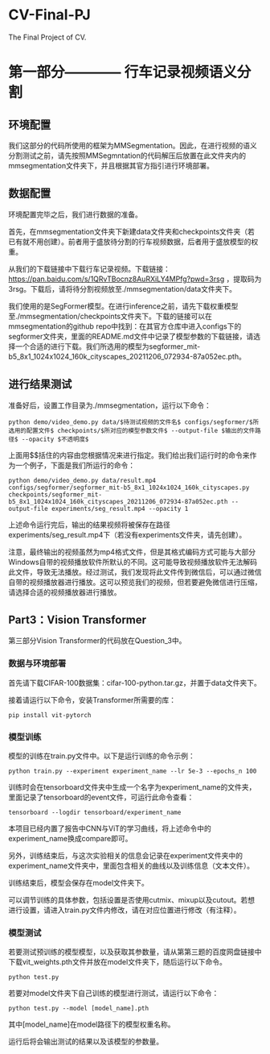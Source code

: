 # CV-Final-PJ
The Final Project of CV.

# 第一部分———— 行车记录视频语义分割
## 环境配置
我们这部分的代码所使用的框架为MMSegmentation。因此，在进行视频的语义分割测试之前，请先按照MMSegmntation的代码解压后放置在此文件夹内的mmsegmentation文件夹下，并且根据其官方指引进行环境部署。
## 数据配置
环境配置完毕之后，我们进行数据的准备。
  
首先，在mmsegmentation文件夹下新建data文件夹和checkpoints文件夹（若已有就不用创建）。前者用于盛放待分割的行车视频数据，后者用于盛放模型的权重。
  
从我们的下载链接中下载行车记录视频。下载链接：https://pan.baidu.com/s/1QRvTBocnz8AuRXiLY4MPfg?pwd=3rsg ，提取码为3rsg。下载后，请将待分割视频放至./mmsegmentation/data文件夹下。
  
我们使用的是SegFormer模型。在进行inference之前，请先下载权重模型至./mmsegmentation/checkpoints文件夹下。下载的链接可以在mmsegmentation的github repo中找到：在其官方仓库中进入configs下的segformer文件夹，里面的README.md文件中记录了模型参数的下载链接，请选择一个合适的进行下载。我们所选用的模型为segformer_mit-b5_8x1_1024x1024_160k_cityscapes_20211206_072934-87a052ec.pth。
  
## 进行结果测试
准备好后，设置工作目录为./mmsegmentation，运行以下命令：
  
```
python demo/video_demo.py data/$待测试视频的文件名$ configs/segformer/$所选用的配置文件$ checkpoints/$所对应的模型参数文件$ --output-file $输出的文件路径$ --opacity $不透明度$
```
  
上面用$$括住的内容由您根据情况来进行指定。我们给出我们运行时的命令来作为一个例子，下面是我们所运行的命令：
  
```
python demo/video_demo.py data/result.mp4 configs/segformer/segformer_mit-b5_8x1_1024x1024_160k_cityscapes.py checkpoints/segformer_mit-b5_8x1_1024x1024_160k_cityscapes_20211206_072934-87a052ec.pth --output-file experiments/seg_result.mp4 --opacity 1
```
  
上述命令运行完后，输出的结果视频将被保存在路径 experiments/seg_result.mp4下（若没有experiments文件夹，请先创建）。
  
注意，最终输出的视频虽然为mp4格式文件，但是其格式编码方式可能与大部分Windows自带的视频播放软件所默认的不同。这可能导致视频播放软件无法解码此文件，导致无法播放。经过测试，我们发现将此文件传到微信后，可以通过微信自带的视频播放器进行播放。这可以预览我们的视频，但若要避免微信进行压缩，请选择合适的视频播放器进行播放。


## Part3：Vision Transformer
第三部分Vision Transformer的代码放在Question_3中。
### 数据与环境部署
首先请下载CIFAR-100数据集：cifar-100-python.tar.gz，并置于data文件夹下。

接着请运行以下命令，安装Transformer所需要的库：
```
pip install vit-pytorch
```
### 模型训练
模型的训练在train.py文件中。以下是运行训练的命令示例：
```
python train.py --experiment experiment_name --lr 5e-3 --epochs_n 100
```
训练时会在tensorboard文件夹中生成一个名字为experiment_name的文件夹，里面记录了tensorboard的event文件，可运行此命令查看：
```
tensorboard --logdir tensorboard/experiment_name
```
本项目已经内置了报告中CNN与ViT的学习曲线，将上述命令中的experiment_name换成compare即可。

另外，训练结束后，与这次实验相关的信息会记录在experiment文件夹中的experiment_name文件夹中，里面包含相关的曲线以及训练信息（文本文件）。
  
训练结束后，模型会保存在model文件夹下。
  
可以调节训练的具体参数，包括设置是否使用cutmix、mixup以及cutout。若想进行设置，请进入train.py文件内修改，请在对应位置进行修改（有注释）。

### 模型测试
若要测试预训练的模型模型，以及获取其参数量，请从第第三题的百度网盘链接中下载vit_weights.pth文件并放在model文件夹下，随后运行以下命令。
```
python test.py
```

若要对model文件夹下自己训练的模型进行测试，请运行以下命令：
```
python test.py --model [model_name].pth
```
其中\[model_name\]在model路径下的模型权重名称。

运行后将会输出测试的结果以及该模型的参数量。
